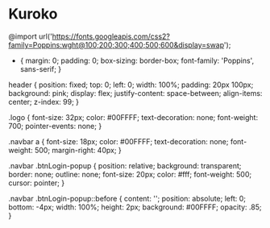 # Kuroko
@import url('https://fonts.googleapis.com/css2?family=Poppins:wght@100;200;300;400;500;600&display=swap');

* {
    margin: 0;
    padding: 0;
    box-sizing: border-box;
    font-family: 'Poppins', sans-serif;
}

header {
    position: fixed;
    top: 0;
    left: 0;
    width: 100%;
    padding: 20px 100px;
    background: pink;
    display: flex;
    justify-content: space-between;
    align-items: center;
    z-index: 99;
}

.logo {
    font-size: 32px;
    color: #00FFFF;
    text-decoration: none;
    font-weight: 700;
    pointer-events: none;
}

.navbar a {
    font-size: 18px;
    color: #00FFFF;
    text-decoration: none;
    font-weight: 500;
    margin-right: 40px;
}

.navbar .btnLogin-popup {
    position: relative;
    background: transparent;
    border: none;
    outline: none;
    font-size: 20px;
    color: #fff;
    font-weight: 500;
    cursor: pointer;
}

.navbar .btnLogin-popup::before {
    content: '';
    position: absolute;
    left: 0;
    bottom: -4px;
    width: 100%;
    height: 2px;
    background: #00FFFF;
    opacity: .85;
}
